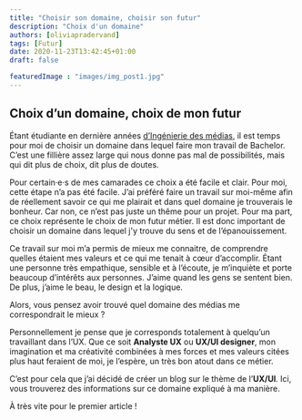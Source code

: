 ```yaml
---
title: "Choisir son domaine, choisir son futur"
description: "Choix d'un domaine"
authors: [oliviapradervand]
tags: [Futur]
date: 2020-11-23T13:42:45+01:00
draft: false

featuredImage : "images/img_post1.jpg"
---
```


## Choix d’un domaine, choix de mon futur

Étant étudiante en dernière années [d’Ingénierie des médias](https://im.heig-vd.ch/), il est temps pour moi de choisir un domaine dans lequel faire mon travail de Bachelor. C’est une fillière assez large qui nous donne pas mal de possibilités, mais qui dit plus de choix, dit plus de doutes.

Pour certain·e·s de mes camarades ce choix a été facile et clair. Pour moi, cette étape n’a pas été facile. J’ai préféré faire un travail sur moi-même afin de réellement savoir ce qui me plairait et dans quel domaine je trouverais le bonheur. Car non, ce n’est pas juste un thême pour un projet. Pour ma part, ce choix représente le choix de mon futur métier. Il est donc important de choisir un domaine dans lequel j'y trouve du sens et de l’épanouissement. 

Ce travail sur moi m’a permis de mieux me connaitre, de comprendre quelles étaient mes valeurs et ce qui me tenait à cœur d’accomplir. Étant une personne très empathique, sensible et à l’écoute, je m’inquiète et porte beaucoup d’intérêts aux personnes. J’aime quand les gens se sentent bien. De plus, j’aime le beau, le design et la logique. 

Alors, vous pensez avoir trouvé quel domaine des médias me correspondrait le mieux ? 

Personnellement je pense que je corresponds totalement à quelqu’un travaillant dans l’UX. Que ce soit **Analyste UX** ou **UX/UI designer**, mon imagination et ma créativité combinées à mes forces et mes valeurs citées plus haut feraient de moi, je l’espère, un très bon atout dans ce métier.


C’est pour cela que j’ai décidé de créer un blog sur le thème de l’**UX/UI**. Ici, vous trouverez des informations sur ce domaine expliqué à ma manière. 
 

À très vite pour le premier article !